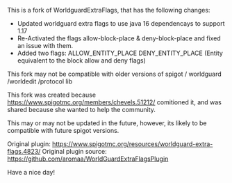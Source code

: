 This is a fork of WorldguardExtraFlags, that has the following changes:
- Updated worldguard extra flags to use java 16 dependencays to support 1.17
- Re-Activated the flags allow-block-place & deny-block-place and fixed an issue with them.
- Added two flags:
ALLOW_ENTITY_PLACE
DENY_ENTITY_PLACE
(Entity equivalent to the block allow and deny flags) 

This fork may not be compatible with older versions of spigot / worldguard /worldedit /protocol lib

This fork was created because https://www.spigotmc.org/members/chevels.51212/ comitioned it, and was shared because she wanted to help the community.

This may or may not be updated in the future, however, its likely to be compatible with future spigot versions.


Original plugin: https://www.spigotmc.org/resources/worldguard-extra-flags.4823/
Original plugin source: https://github.com/aromaa/WorldGuardExtraFlagsPlugin

Have a nice day!
